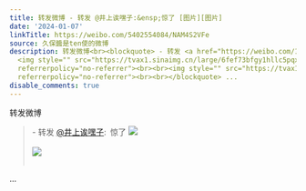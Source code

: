 ```yaml
---
title: 转发微博 - 转发 @井上诶嘿子:&ensp;惊了 [图片][图片]
date: '2024-01-07'
linkTitle: https://weibo.com/5402554084/NAM4S2VFe
source: 久保醬是ten使的微博
description: 转发微博<br><blockquote> - 转发 <a href="https://weibo.com/1877963711" target="_blank">@井上诶嘿子</a>: 惊了
  <img style="" src="https://tvax1.sinaimg.cn/large/6fef73bfgy1hllc5pqx2sj23402c0hdx.jpg"
  referrerpolicy="no-referrer"><br><br><img style="" src="https://tvax1.sinaimg.cn/large/6fef73bfgy1hllc5s0regj23402c0u11.jpg"
  referrerpolicy="no-referrer"><br><br></blockquote> ...
disable_comments: true
---
```

转发微博<br><blockquote> - 转发 <a href="https://weibo.com/1877963711" target="_blank">@井上诶嘿子</a>: 惊了 <img style="" src="https://tvax1.sinaimg.cn/large/6fef73bfgy1hllc5pqx2sj23402c0hdx.jpg" referrerpolicy="no-referrer"><br><br><img style="" src="https://tvax1.sinaimg.cn/large/6fef73bfgy1hllc5s0regj23402c0u11.jpg" referrerpolicy="no-referrer"><br><br></blockquote> ...